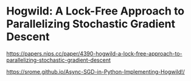 # Hogwild: A Lock-Free Approach to Parallelizing Stochastic Gradient Descent

https://papers.nips.cc/paper/4390-hogwild-a-lock-free-approach-to-parallelizing-stochastic-gradient-descent

https://srome.github.io/Async-SGD-in-Python-Implementing-Hogwild!/